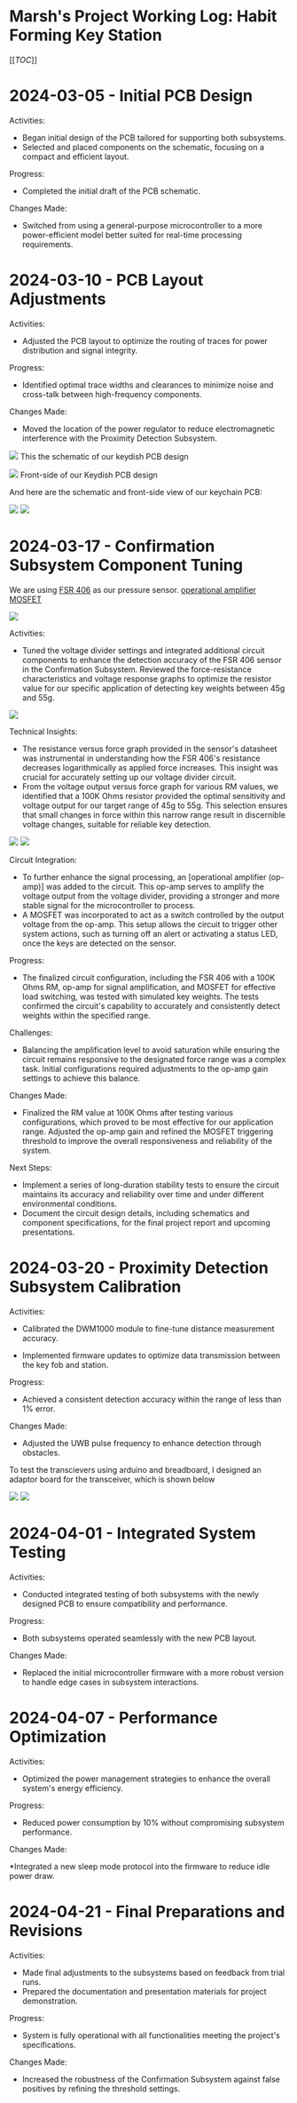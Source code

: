 # Marsh's Project Working Log: Habit Forming Key Station

[[_TOC_]]

# 2024-03-05 - Initial PCB Design

Activities:

* Began initial design of the PCB tailored for supporting both subsystems.
* Selected and placed components on the schematic, focusing on a compact and efficient layout.

Progress:

* Completed the initial draft of the PCB schematic.

Changes Made:

* Switched from using a general-purpose microcontroller to a more power-efficient model better suited for real-time processing requirements.


# 2024-03-10 - PCB Layout Adjustments

Activities:

* Adjusted the PCB layout to optimize the routing of traces for power distribution and signal integrity.

Progress:

* Identified optimal trace widths and clearances to minimize noise and cross-talk between high-frequency components.

Changes Made:

* Moved the location of the power regulator to reduce electromagnetic interference with the Proximity Detection Subsystem.

![](key_dish_pcb.png)
This the schematic of our keydish PCB design


![](keydish.png)
Front-side of our Keydish PCB design

And here are the schematic and front-side view of our keychain PCB:

![](keychain_pcb.png)
![](keychain.png)



# 2024-03-17 - Confirmation Subsystem Component Tuning



We are using [FSR 406](https://www.interlinkelectronics.com/fsr-406) as our pressure sensor. 
[operational amplifier](https://www.ti.com/lit/ds/symlink/lm741.pdf)
[MOSFET](https://media.digikey.com/pdf/Data%20Sheets/Fairchild%20PDFs/IRF540N.pdf)

![](sensor_layout.png)

Activities:

* Tuned the voltage divider settings and integrated additional circuit components to enhance the detection accuracy of the FSR 406 sensor in the Confirmation Subsystem. Reviewed the force-resistance characteristics and voltage response graphs to optimize the resistor value for our specific application of detecting key weights between 45g and 55g.

![](force_curve.png)

Technical Insights:

* The resistance versus force graph provided in the sensor's datasheet was instrumental in understanding how the FSR 406's resistance decreases logarithmically as applied force increases. This insight was crucial for accurately setting up our voltage divider circuit.
* From the voltage output versus force graph for various RM values, we identified that a 100K Ohms resistor provided the optimal sensitivity and voltage output for our target range of 45g to 55g. This selection ensures that small changes in force within this narrow range result in discernible voltage changes, suitable for reliable key detection.

![](sensor_curve.png)
![](sensor_equation.png)

Circuit Integration:

* To further enhance the signal processing, an [operational amplifier (op-amp)] was added to the circuit. This op-amp serves to amplify the voltage output from the voltage divider, providing a stronger and more stable signal for the microcontroller to process.
* A MOSFET was incorporated to act as a switch controlled by the output voltage from the op-amp. This setup allows the circuit to trigger other system actions, such as turning off an alert or activating a status LED, once the keys are detected on the sensor.

Progress:

* The finalized circuit configuration, including the FSR 406 with a 100K Ohms RM, op-amp for signal amplification, and MOSFET for effective load switching, was tested with simulated key weights. The tests confirmed the circuit's capability to accurately and consistently detect weights within the specified range.

Challenges:


* Balancing the amplification level to avoid saturation while ensuring the circuit remains responsive to the designated force range was a complex task. Initial configurations required adjustments to the op-amp gain settings to achieve this balance.

Changes Made:

* Finalized the RM value at 100K Ohms after testing various configurations, which proved to be most effective for our application range.
Adjusted the op-amp gain and refined the MOSFET triggering threshold to improve the overall responsiveness and reliability of the system.

Next Steps:

* Implement a series of long-duration stability tests to ensure the circuit maintains its accuracy and reliability over time and under different environmental conditions.
* Document the circuit design details, including schematics and component specifications, for the final project report and upcoming presentations.



# 2024-03-20 - Proximity Detection Subsystem Calibration

Activities:

* Calibrated the DWM1000 module to fine-tune distance measurement accuracy.

* Implemented firmware updates to optimize data transmission between the key fob and station.

Progress:

* Achieved a consistent detection accuracy within the range of less than 1% error.

Changes Made:

* Adjusted the UWB pulse frequency to enhance detection through obstacles.

To test the transcievers using arduino and breadboard, I designed an adaptor board for the transceiver, which is shown below

![](adapter.png)
![](adapter_pcb.png)

# 2024-04-01 - Integrated System Testing

Activities:

* Conducted integrated testing of both subsystems with the newly designed PCB to ensure compatibility and performance.

Progress:

* Both subsystems operated seamlessly with the new PCB layout.

Changes Made:

* Replaced the initial microcontroller firmware with a more robust version to handle edge cases in subsystem interactions.

# 2024-04-07 - Performance Optimization

Activities:

* Optimized the power management strategies to enhance the overall system's energy efficiency.

Progress:

* Reduced power consumption by 10% without compromising subsystem performance.

Changes Made:

*Integrated a new sleep mode protocol into the firmware to reduce idle power draw.



# 2024-04-21 - Final Preparations and Revisions

Activities:

* Made final adjustments to the subsystems based on feedback from trial runs.
* Prepared the documentation and presentation materials for project demonstration.

Progress:

* System is fully operational with all functionalities meeting the project's specifications.

Changes Made:

* Increased the robustness of the Confirmation Subsystem against false positives by refining the threshold settings.


